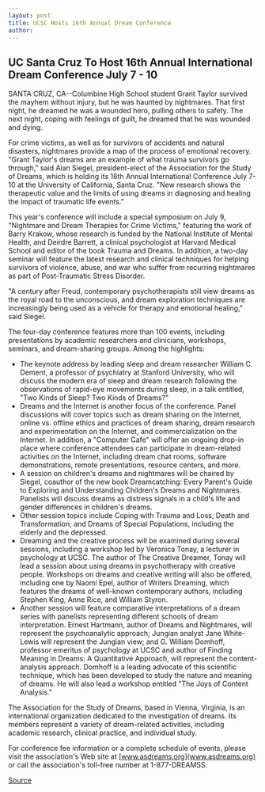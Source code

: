 ```yaml
---
layout: post
title: UCSC Hosts 16th Annual Dream Conference
author: 
---
```


## UC Santa Cruz To Host 16th Annual International Dream Conference July 7 - 10

SANTA CRUZ, CA--Columbine High School student Grant Taylor survived the mayhem without injury, but he was haunted by nightmares. That first night, he dreamed he was a wounded hero, pulling others to safety. The next night, coping with feelings of guilt, he dreamed that he was wounded and dying.

For crime victims, as well as for survivors of accidents and natural disasters, nightmares provide a map of the process of emotional recovery. "Grant Taylor's dreams are an example of what trauma survivors go through," said Alan Siegel, president-elect of the Association for the Study of Dreams, which is holding its 16th Annual International Conference July 7-10 at the University of California, Santa Cruz. "New research shows the therapeutic value and the limits of using dreams in diagnosing and healing the impact of traumatic life events."

This year's conference will include a special symposium on July 9, "Nightmare and Dream Therapies for Crime Victims," featuring the work of Barry Krakow, whose research is funded by the National Institute of Mental Health, and Deirdre Barrett, a clinical psychologist at Harvard Medical School and editor of the book Trauma and Dreams. In addition, a two-day seminar will feature the latest research and clinical techniques for helping survivors of violence, abuse, and war who suffer from recurring nightmares as part of Post-Traumatic Stress Disorder.

"A century after Freud, contemporary psychotherapists still view dreams as the royal road to the unconscious, and dream exploration techniques are increasingly being used as a vehicle for therapy and emotional healing," said Siegel.

The four-day conference features more than 100 events, including presentations by academic researchers and clinicians, workshops, seminars, and dream-sharing groups. Among the highlights:

* The keynote address by leading sleep and dream researcher William C. Dement, a professor of psychiatry at Stanford University, who will discuss the modern era of sleep and dream research following the observations of rapid-eye movements during sleep, in a talk entitled, "Two Kinds of Sleep? Two Kinds of Dreams?"
* Dreams and the Internet is another focus of the conference. Panel discussions will cover topics such as dream sharing on the Internet, online vs. offline ethics and practices of dream sharing, dream research and experimentation on the Internet, and commercialization on the Internet. In addition, a "Computer Cafe" will offer an ongoing drop-in place where conference attendees can participate in dream-related activities on the Internet, including dream chat rooms, software demonstrations, remote presentations, resource centers, and more.
* A session on children's dreams and nightmares will be chaired by Siegel, coauthor of the new book Dreamcatching: Every Parent's Guide to Exploring and Understanding Children's Dreams and Nightmares. Panelists will discuss dreams as distress signals in a child's life and gender differences in children's dreams.
* Other session topics include Coping with Trauma and Loss; Death and Transformation; and Dreams of Special Populations, including the elderly and the depressed.
* Dreaming and the creative process will be examined during several sessions, including a workshop led by Veronica Tonay, a lecturer in psychology at UCSC. The author of The Creative Dreamer, Tonay will lead a session about using dreams in psychotherapy with creative people. Workshops on dreams and creative writing will also be offered, including one by Naomi Epel, author of Writers Dreaming, which features the dreams of well-known contemporary authors, including Stephen King, Anne Rice, and William Styron.
* Another session will feature comparative interpretations of a dream series with panelists representing different schools of dream interpretation. Ernest Hartmann, author of Dreams and Nightmares, will represent the psychoanalytic approach; Jungian analyst Jane White-Lewis will represent the Jungian view; and G. William Domhoff, professor emeritus of psychology at UCSC and author of Finding Meaning in Dreams: A Quantitative Approach, will represent the content-analysis approach. Domhoff is a leading advocate of this scientific technique, which has been developed to study the nature and meaning of dreams. He will also lead a workshop entitled "The Joys of Content Analysis."

The Association for the Study of Dreams, based in Vienna, Virginia, is an international organization dedicated to the investigation of dreams. Its members represent a variety of dream-related activities, including academic research, clinical practice, and individual study.

For conference fee information or a complete schedule of events, please visit the association's Web site at [www.asdreams.org](www.asdreams.org) or call the association's toll-free number at 1-877-DREAMSS.

[Source](http://www1.ucsc.edu/news_events/press_releases/archive/98-99/06-99/dream_conference_at_ucsc.htm "Permalink to UCSC Press Release:")